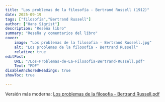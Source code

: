 ```yaml
---
title: "Los problemas de la filosofía - Bertrand Russell (1912)"
date: 2025-09-19
tags: ["filosofía","Bertrand Russell"]
author: ["Hans Sigrist"]
description: "Reseña libro"
summary: "Reseña y comentarios del libro"
cover:
    image: "Los problemas de la filosofia - Bertrand Russell.jpg"
    alt: "Los problemas de la filosofía - Bertrand Russell"
    relative: true
editPost:
    URL: "/Los-Problemas-de-La-Filosofia-Bertrand-Russell.pdf"
    Text: "PDF"
disableAnchoredHeadings: true
showToc: true

---
```


Versión más moderna: [Los problemas de la filosofia - Bertrand Russell.pdf](/Los-problemas-de-la-filosofia-Bertrand-Russell.pdf)

